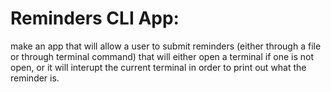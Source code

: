# Reminders CLI App:
make an app that will allow a user to submit reminders (either through a file or through terminal command) that will either open a terminal if one is not open, or it will interupt the current terminal in order to print out what the reminder is.

